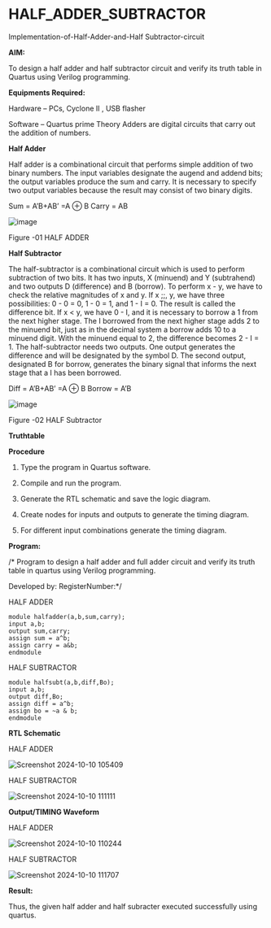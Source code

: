 # HALF_ADDER_SUBTRACTOR

Implementation-of-Half-Adder-and-Half Subtractor-circuit

**AIM:**

To design a half adder and half subtractor circuit and verify its truth table in Quartus using Verilog programming.

**Equipments Required:**

Hardware – PCs, Cyclone II , USB flasher 

Software – Quartus prime Theory Adders are digital circuits that carry out the addition of numbers.

**Half Adder**

Half adder is a combinational circuit that performs simple addition of two binary numbers. The input variables designate the augend and addend bits; the output variables produce the sum and carry. It is necessary to specify two output variables because the result may consist of two binary digits.

Sum = A’B+AB’ =A ⊕ B Carry = AB

![image](https://github.com/naavaneetha/HALF_ADDER_SUBTRACTOR/assets/154305477/bd4a0b2c-cdbc-4184-ab08-81578f121e1f)

Figure -01 HALF ADDER

**Half Subtractor**

The half-subtractor is a combinational circuit which is used to perform subtraction of two bits. It has two inputs, X (minuend) and Y (subtrahend) and two outputs D (difference) and B (borrow). To perform x - y, we have to check the relative magnitudes of x and y. If x ;;, y, we have three possibilities: 0 - 0 = 0, 1 - 0 = 1, and 1 - I = 0. The result is called the difference bit. If x < y, we have 0 - I, and it is necessary to borrow a 1 from the next higher stage. The I borrowed from the next higher stage adds 2 to the minuend bit, just as in the decimal system a borrow adds 10 to a minuend digit. With the minuend equal to 2, the difference becomes 2 - I = 1. The half-subtractor needs two outputs. One output generates the difference and will be designated by the symbol D. The second output, designated B for borrow, generates the binary signal that informs the next stage that a I has been borrowed. 

Diff = A’B+AB’ =A ⊕ B
Borrow = A’B

 ![image](https://github.com/naavaneetha/HALF_ADDER_SUBTRACTOR/assets/154305477/d76b099c-513f-4e7c-843a-e2fd028a531a)

Figure -02 HALF Subtractor

**Truthtable**

**Procedure**

1.	Type the program in Quartus software.

2.	Compile and run the program.

3.	Generate the RTL schematic and save the logic diagram.

4.	Create nodes for inputs and outputs to generate the timing diagram.

5.	For different input combinations generate the timing diagram.


**Program:**

/* Program to design a half adder and full adder circuit and verify its truth table in quartus using Verilog programming.

Developed by: RegisterNumber:*/

HALF ADDER 

```
module halfadder(a,b,sum,carry);
input a,b;
output sum,carry;
assign sum = a^b;
assign carry = a&b;
endmodule

```
HALF SUBTRACTOR

```
module halfsubt(a,b,diff,Bo);
input a,b;
output diff,Bo;
assign diff = a^b;
assign bo = ~a & b;
endmodule

```
**RTL Schematic**

HALF ADDER

![Screenshot 2024-10-10 105409](https://github.com/user-attachments/assets/f48f1776-8134-4189-9840-36349fc500c3)

HALF SUBTRACTOR 

![Screenshot 2024-10-10 111111](https://github.com/user-attachments/assets/aea45f72-5691-4696-a732-a98ab99764ad)


**Output/TIMING Waveform**

HALF ADDER

![Screenshot 2024-10-10 110244](https://github.com/user-attachments/assets/385b859c-fff3-4ff9-b2b7-b5670e8099eb)


HALF SUBTRACTOR 

![Screenshot 2024-10-10 111707](https://github.com/user-attachments/assets/bd1966cf-aeaa-4afa-b4e7-928cb438935f)

**Result:**

Thus, the given half adder and half subracter executed successfully using quartus.
